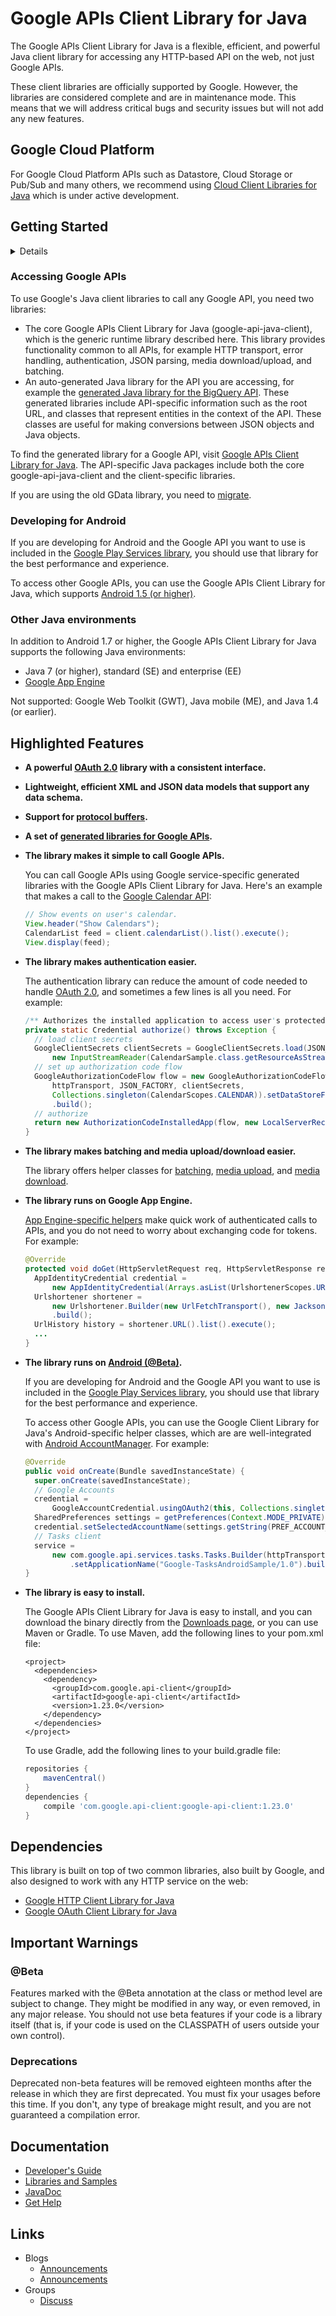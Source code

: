 # Google APIs Client Library for Java

The Google APIs Client Library for Java is a flexible, efficient, and powerful Java client library for accessing any HTTP-based API on the web, not just Google APIs. 

These client libraries are officially supported by Google.  However, the libraries are considered complete and are in maintenance mode. This means that we will address critical bugs and security issues but will not add any new features.

## Google Cloud Platform

For Google Cloud Platform APIs such as Datastore, Cloud Storage or Pub/Sub and many others, we recommend using [Cloud Client Libraries for Java](https://github.com/GoogleCloudPlatform/google-cloud-java) which is under active development.

## <a name='Getting_Started'>Getting Started<a/>

<details><summary>Contents</summary>
<p>

- [Getting Started](#Getting_Started)
  - [Accessing Google APIs](#Accessing_Google_APIs)
  - [Developing for Android](#Developing_for_Android)
  - [Other Java environments](#Other_Java_environments)
- [Highlighted Features](#Highlighted_Features)
- [Dependencies](#Dependencies)
- [Important Warnings](#Beta)
  - [@Beta](#Beta)
  - [Deprecations](#Deprecations)
- [Documentation](#Documentation)
- [Links](#Links)
</p>
</details>

### <a name='Accessing_Google_APIs'>Accessing Google APIs<a/>

To use Google's Java client libraries to call any Google API, you need two libraries:

 - The core Google APIs Client Library for Java (google-api-java-client), which is the generic runtime library described here. This library provides functionality common to all APIs, for example HTTP transport, error handling, authentication, JSON parsing, media download/upload, and batching. 
 - An auto-generated Java library for the API you are accessing, for example the [generated Java library for the BigQuery API](https://github.com/google/google-api-java-client-samples/tree/master/bigquery-appengine-sample/src/main/java/com/google/api/client/sample/bigquery/appengine/dashboard). These generated libraries include API-specific information such as the root URL, and classes that represent entities in the context of the API. These classes are useful for making conversions between JSON objects and Java objects.

To find the generated library for a Google API, visit [Google APIs Client Library for Java](https://developers.google.com/api-client-library/java/apis/). The API-specific Java packages include both the core google-api-java-client and the client-specific libraries. 

If you are using the old GData library, you need to
[migrate](https://github.com/google/gdata-java-client/blob/wiki/MigratingToGoogleApiJavaClient.md).

### <a name='Developing_for_Android'>Developing for Android<a/>

If you are developing for Android and the Google API you want to use is included in the [Google Play Services library](https://developer.android.com/google/play-services/index.html), you should use that library for the best performance and experience. 

To access other Google APIs, you can use the Google APIs Client Library for Java, which supports [Android 1.5 (or higher)](https://developers.google.com/api-client-library/java/google-api-java-client/android).

### <a name='Other_Java_environments'>Other Java environments<a/>

In addition to Android 1.7 or higher, the Google APIs Client Library for Java supports the following Java environments:
  - Java 7 (or higher), standard (SE) and enterprise (EE)
  - [Google App Engine](https://developers.google.com/api-client-library/java/google-api-java-client/app-engine)

Not supported: Google Web Toolkit (GWT), Java mobile (ME), and Java 1.4 (or earlier).

## <a name='Highlighted_Features'>Highlighted Features<a/>
- **A powerful [OAuth 2.0](https://developers.google.com/api-client-library/java/google-api-java-client/oauth2) library with a consistent interface.**
- **Lightweight, efficient XML and JSON data models that support any data schema.**
- **Support for [protocol buffers](https://github.com/google/protobuf/).**
- **A set of [generated libraries for Google APIs](https://developers.google.com/api-client-library/java/apis/).**
- **The library makes it simple to call Google APIs.**

    You can call Google APIs using Google service-specific generated libraries with the Google APIs Client Library for Java. Here's an example that makes a call to the [Google Calendar API](https://developers.google.com/google-apps/calendar/): 
    
    ```java
    // Show events on user's calendar.
    View.header("Show Calendars");
    CalendarList feed = client.calendarList().list().execute();
    View.display(feed); 
    ```

- **The library makes authentication easier.**
    
    The authentication library can reduce the amount of code needed to handle [OAuth 2.0](https://developers.google.com/api-client-library/java/google-api-java-client/oauth2), and sometimes a few lines is all you need. For example:

    ```java
    /** Authorizes the installed application to access user's protected data. */
    private static Credential authorize() throws Exception {
      // load client secrets
      GoogleClientSecrets clientSecrets = GoogleClientSecrets.load(JSON_FACTORY,
          new InputStreamReader(CalendarSample.class.getResourceAsStream("/client_secrets.json")));
      // set up authorization code flow
      GoogleAuthorizationCodeFlow flow = new GoogleAuthorizationCodeFlow.Builder(
          httpTransport, JSON_FACTORY, clientSecrets,
          Collections.singleton(CalendarScopes.CALENDAR)).setDataStoreFactory(dataStoreFactory)
          .build();
      // authorize
      return new AuthorizationCodeInstalledApp(flow, new LocalServerReceiver()).authorize("user");
    } 
    ```
- **The library makes batching and media upload/download easier.**

   The library offers helper classes for [batching](https://developers.google.com/api-client-library/java/google-api-java-client/batch), [media upload](https://developers.google.com/api-client-library/java/google-api-java-client/media-upload), and [media download](https://developers.google.com/api-client-library/java/google-api-java-client/media-download).

- **The library runs on Google App Engine.**

    [App Engine-specific helpers](https://developers.google.com/api-client-library/java/google-api-java-client/app-engine) make quick work of authenticated calls to APIs, and you do not need to worry about exchanging code for tokens. For example:

    ```java
    @Override
    protected void doGet(HttpServletRequest req, HttpServletResponse resp) throws IOException {
      AppIdentityCredential credential =
          new AppIdentityCredential(Arrays.asList(UrlshortenerScopes.URLSHORTENER));
      Urlshortener shortener =
          new Urlshortener.Builder(new UrlFetchTransport(), new JacksonFactory(), credential)
          .build();
      UrlHistory history = shortener.URL().list().execute();
      ...
    } 
    ```

- **The library runs on [Android (@Beta)](#@Beta).**

    If you are developing for Android and the Google API you want to use is included in the [Google Play Services library](https://developer.android.com/google/play-services/index.html), you should use that library for the best performance and experience. 
    
    To access other Google APIs, you can use the Google Client Library for Java's Android-specific helper classes, which are are well-integrated with [Android AccountManager](http://developer.android.com/reference/android/accounts/AccountManager.html ). For example: 

    ```java
    @Override
    public void onCreate(Bundle savedInstanceState) {
      super.onCreate(savedInstanceState);
      // Google Accounts
      credential =
          GoogleAccountCredential.usingOAuth2(this, Collections.singleton(TasksScopes.TASKS));
      SharedPreferences settings = getPreferences(Context.MODE_PRIVATE);
      credential.setSelectedAccountName(settings.getString(PREF_ACCOUNT_NAME, null));
      // Tasks client
      service =
          new com.google.api.services.tasks.Tasks.Builder(httpTransport, jsonFactory, credential)
              .setApplicationName("Google-TasksAndroidSample/1.0").build();
    } 
    ```

- **The library is easy to install.**

    The Google APIs Client Library for Java is easy to install, and you can download the binary directly from the [Downloads page](https://developers.google.com/api-client-library/java/google-api-java-client/download), or you can use Maven or Gradle.
 To use Maven, add the following lines to your pom.xml file:
    
    ```maven
    <project>
      <dependencies>
        <dependency>
          <groupId>com.google.api-client</groupId>
          <artifactId>google-api-client</artifactId>
          <version>1.23.0</version>
        </dependency>
      </dependencies>
    </project> 
    ``` 

   To use Gradle, add the following lines to your build.gradle file:

    ```gradle
    repositories {
        mavenCentral()
    }
    dependencies {
        compile 'com.google.api-client:google-api-client:1.23.0'
    }
    ```

## <a name='Dependencies'>Dependencies<a/>
This library is built on top of two common libraries, also built by Google, and also designed to work with any HTTP service on the web: 
 * [Google HTTP Client Library for Java](https://github.com/google/google-http-java-client)
 * [Google OAuth Client Library for Java](https://github.com/google/google-oauth-java-client)

## <a name='Warnings'>Important Warnings<a/>

### <a name='Beta'>@Beta<a/>

Features marked with the @Beta annotation at the class or method level are subject to change. They might be modified in any way, or even removed, in any major release. You should not use beta features if your code is a library itself (that is, if your code is used on the CLASSPATH of users outside your own control).

### <a name='Deprecations'>Deprecations<a/>

Deprecated non-beta features will be removed eighteen months after the release in which they are first deprecated. You must fix your usages before this time. If you don't, any type of breakage might result, and you are not guaranteed a compilation error.

## <a name='Documentation'>Documentation<a/>
- [Developer's Guide](https://developers.google.com/api-client-library/java/google-api-java-client/dev-guide)
- [Libraries and Samples](https://developers.google.com/api-client-library/java/apis/)
- [JavaDoc](https://developers.google.com/api-client-library/java/google-api-java-client/reference/index)
- [Get Help](https://developers.google.com/api-client-library/java/google-api-java-client/support)

## <a name='Links'>Links<a/>
- Blogs
  - [Announcements](http://google-api-java-client.blogspot.com/)
  - [Announcements](http://googledevelopers.blogspot.com/)
- Groups
  - [Discuss](https://groups.google.com/forum/#!forum/google-api-java-client)
